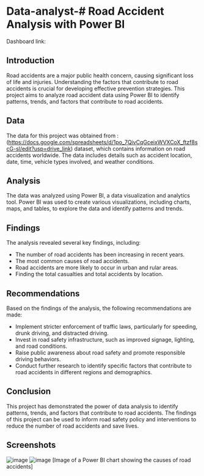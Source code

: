 # Data-analyst-# Road Accident Analysis with Power BI
Dashboard link:

## Introduction

Road accidents are a major public health concern, causing significant loss of life and injuries. Understanding the factors that contribute to road accidents is crucial for developing effective prevention strategies. This project aims to analyze road accident data using Power BI to identify patterns, trends, and factors that contribute to road accidents.

## Data

The data for this project was obtained from : (https://docs.google.com/spreadsheets/d/1po_7QivCqGceixWVXCoX_ftzf8scG-sl/edit?usp=drive_link) dataset, which contains information on road accidents worldwide. The data includes details such as accident location, date, time, vehicle types involved, and weather conditions.

## Analysis

The data was analyzed using Power BI, a data visualization and analytics tool. Power BI was used to create various visualizations, including charts, maps, and tables, to explore the data and identify patterns and trends.

## Findings

The analysis revealed several key findings, including:

* The number of road accidents has been increasing in recent years.
* The most common causes of road accidents.
* Road accidents are more likely to occur in urban and rular areas.
* Finding the total casualties and  total accidents by location. 

## Recommendations

Based on the findings of the analysis, the following recommendations are made:

* Implement stricter enforcement of traffic laws, particularly for speeding, drunk driving, and distracted driving.
* Invest in road safety infrastructure, such as improved signage, lighting, and road conditions.
* Raise public awareness about road safety and promote responsible driving behaviors.
* Conduct further research to identify specific factors that contribute to road accidents in different regions and demographics.

## Conclusion

This project has demonstrated the power of data analysis to identify patterns, trends, and factors that contribute to road accidents. The findings of this project can be used to inform road safety policy and interventions to reduce the number of road accidents and save lives.



## Screenshots

![image](https://github.com/prince-std/Data-analyst-/assets/144874088/e3b7c36b-2bc4-49f7-98b9-52d9deb10695)
![image](https://github.com/prince-std/Data-analyst-/assets/144874088/be84f67c-b406-45ea-a1a0-795876a2fd13)
[Image of a Power BI chart showing the causes of road accidents]




